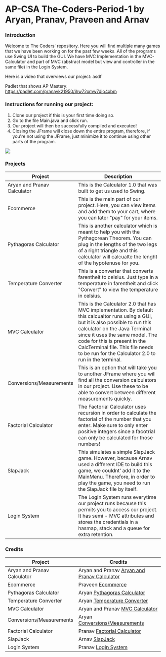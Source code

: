 # AP-CSA The-Coders-Period-1 by Aryan, Pranav, Praveen and Arnav

### Introduction
Welcome to The Coders' repository. Here you will find multiple many games that we have been working on for the past few weeks. All of the programs use Swing UI to build the GUI. We have MVC Implementation in the MVC-Calculator and part of MVC (abstract model but view and controller in the same file) in the Login System.

Here is a video that overviews our project: asdf

Padlet that shows AP Mastery: https://padlet.com/pranavk21950/ihw72xmw7dio4xbm

### Instructions for running our project:
1) Clone our project if this is your first time doing so.
2) Go to the file Main.java and click run.
3) Our project will then be successfully compiled and executed!
4) Closing the JFrame will close down the entire program, therefore, if you're not using the JFrame, just minimize it to continue using other parts of the program.


![](https://github.com/aryan114/AP-CSA-Calculator-The-Coders-Period-1/blob/78df13b4a85151b517b2abb26f51b5e74c1b93d0/src/Pictures/MVC.JPG)
 

### Projects

| Project | Description |
| --- | --- |
| Aryan and Pranav Calculator | This is the Calculator 1.0 that was built to get us used to Swing. |
| Ecommerce | This is the main part of our project. Here, you can view items and add them to your cart, where you can later "pay" for your items.  |
| Pythagoras Calculator | This is another calculator which is meant to help you with the Pythagorean Theorem. You can plug in the lengths of the two legs of a right triangle and this calculator will calcualte the lenght of the hypotenuse for you.  |
| Temperature Converter | This is a converter that converts farentheit to celsius. Just type in a temperature in farentheit and click "Convert" to view the temperature in celsius.  |
| MVC Calculator | This is the Calculator 2.0 that has MVC implementation. By default this calcualtor runs using a GUI, but it is also possible to run this calculator on the Java Terminal since it uses the same model. The code for this is present in the CalcTerminal file. This file needs to be run for the Calculator 2.0 to run in the terminal.  |
| Conversions/Measurements | This is an option that will take you to another JFrame where you will find all the conversion calculators in our project. Use these to be able to convert between different measurements quickly.  |
| Factorial Calculator | The Factorial Calculator uses recursion in order to calculate the factorial of the number that you enter. Make sure to only enter positive integers since a facotrial can only be calculated for those numbers!  |
| SlapJack | This simulates a simple SlapJack game. However, because Arnav used a different IDE to build this game, we couldnt' add it to the MainMenu. Therefore, in order to play the game, you need to run the SlapJack file by itself. |
| Login System | The Login System runs everytime our project runs because this permits you to access our project. It has semi - MVC attributes and stores the credentials in a hasmap, stack and a queue for extra retention. |


### Credits

| Project | Credits |
| --- | --- |
| Aryan and Pranav Calculator | Aryan and Pranav     [Aryan and Pranav Calculator](https://github.com/aryan114/AP-CSA-Calculator-The-Coders-Period-1/blob/master/src/view_control/CalculatorUI.java#L17) |
| Ecommerce | Praveen     [Ecommerce](https://github.com/aryan114/AP-CSA-Calculator-The-Coders-Period-1/blob/master/src/Ecommerce/Ecommerce.java#L10) |
| Pythagoras Calculator | Aryan     [Pythagoras Calculator](https://github.com/aryan114/AP-CSA-Calculator-The-Coders-Period-1/blob/master/src/Pythagoras/Pythagoras.java#L12) |
| Temperature Converter | Aryan     [Temperature Converter](https://github.com/aryan114/AP-CSA-Calculator-The-Coders-Period-1/blob/master/src/Temperature/Temperature.java#L9) |
| MVC Calculator | Aryan and Pranav     [MVC Calculator](https://github.com/aryan114/AP-CSA-Calculator-The-Coders-Period-1/blob/master/src/CalcView/CalcControl.java#L7) |
| Conversions/Measurements | Aryan     [Conversions/Measurements](https://github.com/aryan114/AP-CSA-Calculator-The-Coders-Period-1/blob/master/src/CalcView/CalcControl.java#L7) |
| Factorial Calculator | Pranav     [Factorial Calculator](https://github.com/aryan114/AP-CSA-Calculator-The-Coders-Period-1/blob/master/src/Factorial/Factorial.java#L9) |
| SlapJack | Arnav     [SlapJack](https://github.com/aryan114/AP-CSA-Calculator-The-Coders-Period-1/blob/master/src/slapj/Slapjack.java#L9 ) |
| Login System | Pranav     [Login System](https://github.com/aryan114/AP-CSA-Calculator-The-Coders-Period-1/blob/78df13b4a85151b517b2abb26f51b5e74c1b93d0/src/LoginToProject/Login.java#L2) |





